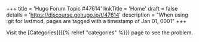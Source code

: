 +++
title = 'Hugo Forum Topic #47614'
linkTitle = 'Home'
draft = false
details = 'https://discourse.gohugo.io/t/47614'
description = "When using :git for lastmod, pages are tagged with a timestamp of Jan 01, 0001"
+++

Visit the [Categories]({{% relref "categories" %}}) page to see the problem.
